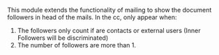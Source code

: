 This module extends the functionality of mailing to show the document
followers in head of the mails. In the cc, only appear when:

1.  The followers only count if are contacts or external users (Inner
    Followers will be discriminated)
2.  The number of followers are more than 1.
